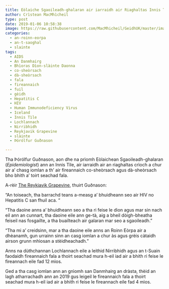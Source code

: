 ```yaml
---
title: Eòlaiche Sgaoileadh-ghalaran air iarraidh air Riaghaltas Innis Tìle crìoch a chur air a’ chasg a tha toirmeasg daoine gèidh bho bhith a’ toirt seachad fala
author: Crìstean MacMhìcheil
type: post
date: 2019-01-06 10:58:38
image: https://raw.githubusercontent.com/MacMhicheil/GeidhUK/master/images/.jpg
categories:
  - an-roinn-eorpa
  - an-t-saoghal
  - slainte
tags:
  - AIDS
  - An Danmhairg
  - Bhìoras Dìon-slàinte Daonna
  - co-sheòrsach
  - dà-sheòrsach
  - fala
  - fireannaich
  - fuil
  - gèidh
  - Hepatitis C
  - HIV
  - Human Immunodeficiency Virus
  - Iceland
  - Innis Tìle
  - Lochlannach
  - Nirribhidh
  - Reykjavik Grapevine
  - slàinte
  - Þórólfur Guðnason

---
```

Tha Þórólfur Guðnason, aon dhe na prìomh Eòlaichean Sgaoileadh-ghalaran (_Epidemiologist_) ann an Innis Tìle, air iarraidh air an riaghaltas crìoch a chur air a&#8217; chasg iomlan a th&#8217; air fireannaich co-sheòrsach agus dà-sheòrsach bho bhith a&#8217; toirt seachad fala.

<!--more-->

A-rèir [The Reykjavik Grapevine][1], thuirt Guðnason:

&#8220;An toiseach, tha barrachd teans a-measg a&#8217; bhuidheann seo air HIV no Hepatitis C san fhuil aca. &#8220;

&#8220;Tha daoine anns a&#8217; bhuidheann seo a tha ri feise le dìon agus mar sin nach eil ann an cunnart, tha daoine eile ann ge-tà, aig a bheil dòigh-bheatha feiseil nas fosgailte, a tha buailteach air galaran mar seo a sgaoileadh.&#8221;

&#8220;Tha mi a&#8217; creidsinn, mar a tha daoine eile anns an Roinn Eòrpa air a dhèanamh, gun urrainn sinn an casg iomlan a chur às agus grèis càtaidh airson grunn mhìosan a stèidheachadh.&#8221;

Anns na dùthchannan Lochlannach eile a leithid Nirribhidh agus an t-Suain faodaidh fireannaich fala a thoirt seachad mura h-eil iad air a bhith ri feise le fireannach eile fad 12 mìos.

Ged a tha casg iomlan ann an gnìomh san Danmhairg an dràsta, thèid an lagh atharrachadh ann an 2019 gus leigeil le fireannaich fala a thoirt seachad mura h-eil iad air a bhith ri feise le fireannach eile fad 4 mìos.

 [1]: https://grapevine.is/news/2019/01/03/icelands-ban-on-gay-men-giving-blood-may-be-lifted-soon/
